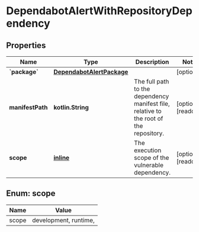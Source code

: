 
# DependabotAlertWithRepositoryDependency

## Properties
Name | Type | Description | Notes
------------ | ------------- | ------------- | -------------
**&#x60;package&#x60;** | [**DependabotAlertPackage**](DependabotAlertPackage.md) |  |  [optional]
**manifestPath** | **kotlin.String** | The full path to the dependency manifest file, relative to the root of the repository. |  [optional] [readonly]
**scope** | [**inline**](#Scope) | The execution scope of the vulnerable dependency. |  [optional] [readonly]


<a id="Scope"></a>
## Enum: scope
Name | Value
---- | -----
scope | development, runtime, 



